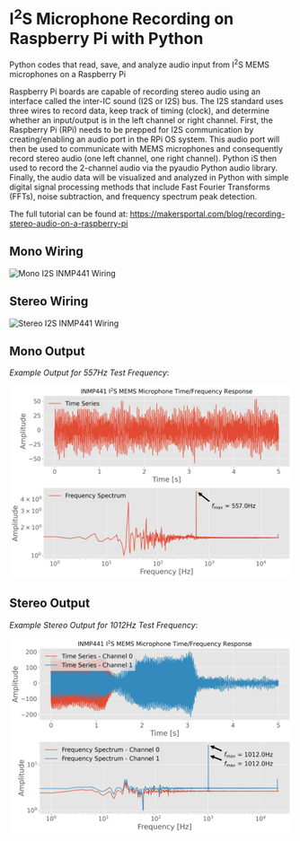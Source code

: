 # I<sup>2</sup>S Microphone Recording on Raspberry Pi with Python
Python codes that read, save, and analyze audio input from I<sup>2</sup>S MEMS microphones on a Raspberry Pi

Raspberry Pi boards are capable of recording stereo audio using an interface called the inter-IC sound (I2S or I2S) bus. The I2S standard uses three wires to record data, keep track of timing (clock), and determine whether an input/output is in the left channel or right channel. First, the Raspberry Pi (RPi) needs to be prepped for I2S communication by creating/enabling an audio port in the RPi OS system. This audio port will then be used to communicate with MEMS microphones and consequently record stereo audio (one left channel, one right channel). Python iS then used to record the 2-channel audio via the pyaudio Python audio library. Finally, the audio data will be visualized and analyzed in Python with simple digital signal processing methods that include Fast Fourier Transforms (FFTs), noise subtraction, and frequency spectrum peak detection.

The full tutorial can be found at: https://makersportal.com/blog/recording-stereo-audio-on-a-raspberry-pi

## Mono Wiring 
![Mono I2S INMP441 Wiring](https://static1.squarespace.com/static/59b037304c0dbfb092fbe894/t/5fb82519c776377ef22d2462/1605904753804/i2s_rpi_INMP441.png?format=750w)

## Stereo Wiring
![Stereo I2S INMP441 Wiring](https://static1.squarespace.com/static/59b037304c0dbfb092fbe894/t/5fb8281d1e0ac17c5996ac51/1605904761696/i2s_rpi_INMP441_stereo.png?format=750w)

## Mono Output

*Example Output for 557Hz Test Frequency*:

![I2S Mono Test](./image_repo/I2S_time_series_fft_plot_white.png)

## Stereo Output

*Example Stereo Output for 1012Hz Test Frequency*:

![I2S Stereo Test](./image_repo/I2S_stereo_time_series_fft_plot_white.png)

